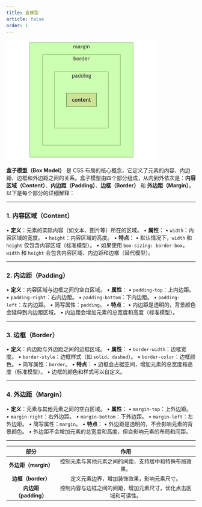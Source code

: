 ```yaml
---
title: 盒模型
article: false
order: 1
---
```


<img src="./assets/image-20250304180503265.png" alt="image-20250304180503265" style="zoom:50%;" /> 



**盒子模型（Box Model）** 是 CSS 布局的核心概念，它定义了元素的内容、内边距、边框和外边距之间的关系。盒子模型由四个部分组成，从内到外依次是：**内容区域（Content）**、**内边距（Padding）**、**边框（Border）** 和 **外边距（Margin）**。以下是每个部分的详细解释：

---

### **1. 内容区域（Content）**
• **定义**：元素的实际内容（如文本、图片等）所在的区域。
• **属性**：
  • `width`：内容区域的宽度。
  • `height`：内容区域的高度。
• **特点**：
  • 默认情况下，`width` 和 `height` 仅包含内容区域（标准模型）。
  • 如果使用 `box-sizing: border-box`，`width` 和 `height` 会包含内容区域、内边距和边框（替代模型）。

---

### **2. 内边距（Padding）**
• **定义**：内容区域与边框之间的空白区域。
• **属性**：
  • `padding-top`：上内边距。
  • `padding-right`：右内边距。
  • `padding-bottom`：下内边距。
  • `padding-left`：左内边距。
  • 简写属性：`padding`。
• **特点**：
  • 内边距是透明的，背景颜色会延伸到内边距区域。
  • 内边距会增加元素的总宽度和高度（标准模型）。

---

### **3. 边框（Border）**
• **定义**：内边距与外边距之间的边框区域。
• **属性**：
  • `border-width`：边框宽度。
  • `border-style`：边框样式（如 `solid`、`dashed`）。
  • `border-color`：边框颜色。
  • 简写属性：`border`。
• **特点**：
  • 边框会占据空间，增加元素的总宽度和高度（标准模型）。
  • 边框的颜色和样式可以自定义。

---

### **4. 外边距（Margin）**
• **定义**：元素与其他元素之间的空白区域。
• **属性**：
  • `margin-top`：上外边距。
  • `margin-right`：右外边距。
  • `margin-bottom`：下外边距。
  • `margin-left`：左外边距。
  • 简写属性：`margin`。
• **特点**：
  • 外边距是透明的，不会影响元素的背景颜色。
  • 外边距不会增加元素的总宽度和高度，但会影响元素的布局和间距。

---

|         部分          |                             作用                             |
| :-------------------: | :----------------------------------------------------------: |
| **外边距（margin）**  |    控制元素与其他元素之间的间距，支持居中和特殊布局效果。    |
|  **边框（border）**   |          定义元素边界，增加装饰效果，影响元素尺寸。          |
| **内边距（padding）** | 控制内容与边框之间的间距，增加元素尺寸，优化点击区域和可读性。 |
